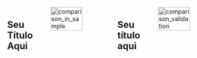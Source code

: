 <div style="display: flex; justify-content: center;">
<div class="texto-titulo">
      
## Seu Título Aqui

</div>
      <img style="width: 48%;" alt="comparison_in_sample" src="https://github.com/user-attachments/assets/f2df2f7f-c1d8-46fd-a93e-42f3857794e7" />
<div class="texto-titulo">
            
## Seu título aqui
            
</div>
      <img style="width: 48%;" alt="comparison_validation" src="https://github.com/user-attachments/assets/4d125f16-ce47-40dd-9092-21abf88b4cb2" />
</div>
